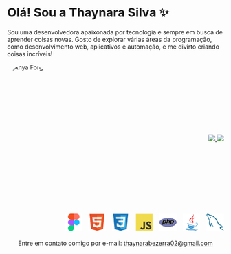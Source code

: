 # Olá! Sou a Thaynara Silva ✨
Sou uma desenvolvedora apaixonada por tecnologia e sempre em busca de aprender coisas novas. Gosto de explorar várias áreas da programação, como desenvolvimento web, aplicativos e automação, e me divirto criando coisas incríveis!

<div style="display: flex; justify-content: space-between; align-items: center; width: 100%; flex-wrap: wrap;">
  <div style="display: flex; gap: 20px; align-items: center;">
    <img alt="Anya Forger" height="350" style="border-radius:50px;" src="https://media1.tenor.com/m/mLzjUIekmM8AAAAd/anime-spy-x-family.gif">
  </div>

  <div style="display: flex; flex-direction: column; align-items: center;">
    <a href="https://github.com/ThaynaraaSilva">
      <img height="180em" src="https://github-readme-stats.vercel.app/api?username=ThaynaraaSilva&show_icons=true&theme=tokyonight&include_all_commits=true&count_private=true"/>
      <img height="180em" src="https://github-readme-stats.vercel.app/api/top-langs/?username=ThaynaraaSilva&layout=compact&langs_count=7&theme=tokyonight"/>
    </a>
  </div>
</div>

<div style="display: flex; justify-content: flex-end; gap: 15px; flex-wrap: wrap; align-items: center;">

  <img alt="Figma" height="40" width="40" src="https://raw.githubusercontent.com/devicons/devicon/master/icons/figma/figma-original.svg">
  <img alt="HTML" height="40" width="40" src="https://raw.githubusercontent.com/devicons/devicon/master/icons/html5/html5-original.svg">
  <img alt="CSS" height="40" width="40" src="https://raw.githubusercontent.com/devicons/devicon/master/icons/css3/css3-original.svg">
  <img alt="JavaScript" height="40" width="40" src="https://raw.githubusercontent.com/devicons/devicon/master/icons/javascript/javascript-original.svg">
  <img alt="PHP" height="40" width="40" src="https://raw.githubusercontent.com/devicons/devicon/master/icons/php/php-original.svg">
  <img alt="Java" height="40" width="40" src="https://raw.githubusercontent.com/devicons/devicon/master/icons/java/java-original.svg">
  <img alt="MySQL" height="40" width="40" src="https://raw.githubusercontent.com/devicons/devicon/master/icons/mysql/mysql-original.svg">
</div>

<div style="text-align: center; margin-top: 20px;">
  <p>Entre em contato comigo por e-mail: <a href="thaynarabezerra02@gmail.com">thaynarabezerra02@gmail.com</a></p>
</div>



